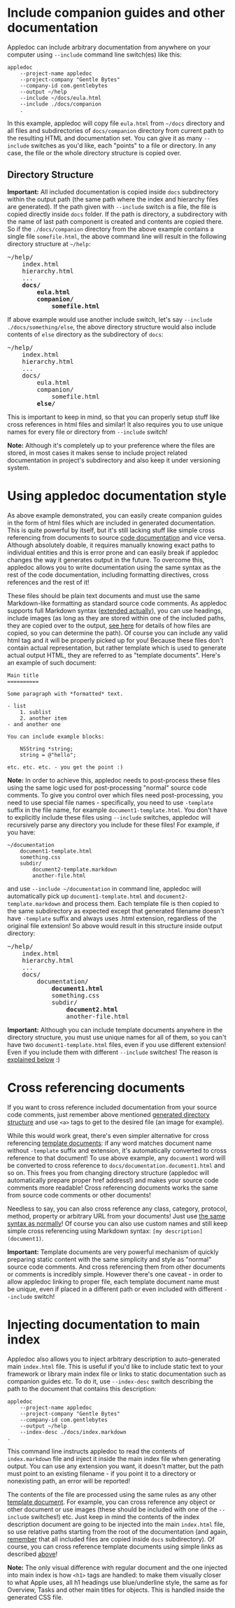 # Include companion guides and other documentation

Appledoc can include arbitrary documentation from anywhere on your computer using `--include` command line switch(es) like this:

```
appledoc
	--project-name appledoc
	--project-company "Gentle Bytes"
	--company-id com.gentlebytes
	--output ~/help
	--include ~/docs/eula.html
	--include ./docs/companion
	.
```

In this example, appledoc will copy file `eula.html` from `~/docs` directory and all files and subdirectories of `docs/companion` directory from current path to the resulting HTML and documentation set. You can give it as many `--include` switches as you'd like, each "points" to a file or directory. In any case, the file or the whole directory structure is copied over.

## Directory Structure					

**Important:** All included documentation is copied inside `docs` subdirectory within the output path (the same path where the index and hierarchy files are generated). If the path given with `--include` switch is a file, the file is copied directly inside `docs` folder. If the path is directory, a subdirectory with the name of last path component is created and contents are copied there. So if the `./docs/companion` directory from the above example contains a single file `somefile.html`, the above command line will result in the following directory structure at `~/help`:

<pre>
~/help/
    index.html
    hierarchy.html
    ...
    <strong>docs/
        eula.html
        companion/
            somefile.html</strong>
</pre>

If above example would use another include switch, let's say `--include ./docs/something/else`, the above directory structure would also include contents of `else` directory as the subdirectory of `docs`:

<pre>
~/help/
    index.html
    hierarchy.html
    ...
    docs/
        eula.html
        companion/
            somefile.html
        <strong>else/</strong>
</pre>
					
This is important to keep in mind, so that you can properly setup stuff like cross references in html files and similar! It also requires you to use unique names for every file or directory from `--include` switch!
					
**Note:** Although it's completely up to your preference where the files are stored, in most cases it makes sense to include project related documentation in project's subdirectory and also keep it under versioning system.
				
# Using appledoc documentation style

As above example demonstrated, you can easily create companion guides in the form of html files which are included in generated documentation. This is quite powerful by itself, but it's still lacking stuff like simple cross referencing from documents to source [code documentation](CommentsFormattingStyle.markdown) and vice versa. Although absolutely doable, it requires manually knowing exact paths to individual entities and this is error prone and can easily break if appledoc changes the way it generates output in the future. To overcome this, appledoc allows you to write documentation using the same syntax as the rest of the code documentation, including formatting directives, cross references and the rest of it!
					
These files should be plain text documents and must use the same Markdown-like formatting as standard source code comments. As appledoc supports full Markdown syntax ([extended actually](http://www.pell.portland.or.us/~orc/Code/discount/)), you can use headings, include images (as long as they are stored within one of the included paths, they are copied over to the output, [see here](#directory-structure) for details of how files are copied, so you can determine the path). Of course you can include any valid html tag and it will be properly picked up for you! Because these files don't contain actual representation, but rather template which is used to generate actual output HTML, they are referred to as "template documents". Here's an example of such document:

~~~
Main title
==========
 
Some paragraph with *formatted* text.
 
- list
    1. sublist
    2. another item
- and another one
 
You can include example blocks:
 
    NSString *string;
    string = @"hello";
 
etc. etc. etc. - you get the point :)
~~~ 
					
**Note:** In order to achieve this, appledoc needs to post-process these files using the same logic used for post-processing "normal" source code comments. To give you control over which files need post-processing, you need to use special file names - specifically, you need to use `-template` suffix in the file name, for example `document1-template.html`. You don't have to explicitly include these files using `--include` switches, appledoc will recursively parse any directory you include for these files! For example, if you have:

```
~/documentation
    document1-template.html
    something.css
    subdir/
        document2-template.markdown
        another-file.html
```

and use `--include ~/documentation` in command line, appledoc will automatically pick up `document1-template.html` and `document2-template.markdown` and process them. Each template file is then copied to the same subdirectory as expected except that generated filename doesn't have `-template` suffix and always uses .html extension, regardless of the original file extension! So above would result in this structure inside output directory:</p>

<pre>
~/help/
    index.html
    hierarchy.html
    ...
    docs/
        documentation/
            <strong>document1.html</strong> 
            something.css
            subdir/
                <strong>document2.html</strong> 
                another-file.html
</pre>
					
**Important:** Although you can include template documents anywhere in the directory structure, you must use unique names for all of them, so you can't have two `document1-template.html` files, even if you use different extension! Even if you include them with different `--include` switches! The reason is [explained below](#cross-referencing-documents) :)

# Cross referencing documents

If you want to cross reference included documentation from your source code comments, just remember above mentioned [generated directory structure](#directory-structure) and use `<a>` tags to get to the desired file (an image for example).
					
While this would work great, there's even simpler alternative for cross referencing [template documents](#using-appledoc-documentation-style): if any word matches document name without `-template` suffix and extension, it's automatically converted to cross reference to that document! To use above example, any `document1` word will be converted to cross reference to `docs/documentation.document1.html` and so on. This frees you from changing directory structure (appledoc will automatically prepare proper href address!) and makes your source code comments more readable! Cross referencing documents works the same from source code comments or other documents!
					
Needless to say, you can also cross reference any class, category, protocol, method, property or arbitrary URL from your documents! Just use [the same syntax as normally](CommentsFormattingStyle.markdown)! Of course you can also use custom names and still keep simple cross referencing using Markdown syntax: `[my description](document1)`.

**Important:** Template documents are very powerful mechanism of quickly preparing static content with the same simplicity and style as "normal" source code comments. And cross referencing them from other documents or comments is incredibly simple. However there's one caveat - in order to allow appledoc linking to proper file, each template document name must be unique, even if placed in a different path or even included with different `--include` switch!
				
# Injecting documentation to main index

Appledoc also allows you to inject arbitrary description to auto-generated main `index.html` file. This is useful if you'd like to include static text to your framework or library main index file or links to static documentation such as companion guides etc. To do it, use `--index-desc` switch describing the path to the document that contains this description:

```
appledoc
	--project-name appledoc
	--project-company "Gentle Bytes"
	--company-id com.gentlebytes
	--output ~/help
	--index-desc ./docs/index.markdown
.
```

This command line instructs appledoc to read the contents of `index.markdown` file and inject it inside the main index file when generating output. You can use any extension you want, it doesn't matter, but the path must point to an existing filename - if you point it to a directory or nonexisting path, an error will be reported! 
					
The contents of the file are processed using the same rules as any other [template document](#using-appledoc-documentation-style). For example, you can cross reference any object or other document or use images (these should be included with one of the `--include` switches!) etc. Just keep in mind the contents of the index description document are going to be injected into the main `index.html` file, so use relative paths starting from the root of the documentation (and again, [remember](#directory-structure) that all included files are copied inside `docs` subdirectory). Of course, you can cross reference template documents using simple links as described [above](#cross-referencing-documents)!
					
**Note:** The only visual difference with regular document and the one injected into main index is how `<h1>` tags are handled: to make them visually closer to what Apple uses, all h1 headings use blue/underline style, the same as for Overview, Tasks and other main titles for objects. This is handled inside the generated CSS file.
